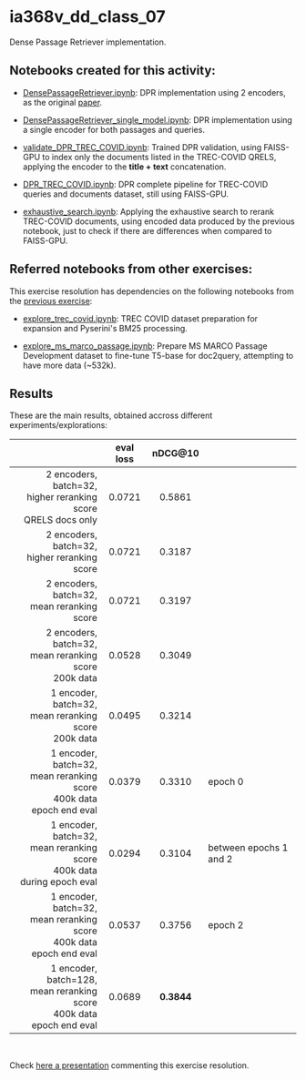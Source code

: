 # ia368v_dd_class_07
Dense Passage Retriever implementation.

## Notebooks created for this activity:

* [DensePassageRetriever.ipynb](DensePassageRetriever.ipynb): DPR implementation using 2 encoders, as the original [paper](https://arxiv.org/abs/2004.04906).

* [DensePassageRetriever_single_model.ipynb](DensePassageRetriever_single_model.ipynb): DPR implementation using a single encoder for both passages and queries.

* [validate_DPR_TREC_COVID.ipynb](validate_DPR_TREC_COVID.ipynb): Trained DPR validation, using FAISS-GPU to index only the documents listed in the TREC-COVID QRELS, applying the encoder to the **title + text** concatenation.

* [DPR_TREC_COVID.ipynb](DPR_TREC_COVID.ipynb): DPR complete pipeline for TREC-COVID queries and documents dataset, still using FAISS-GPU.

* [exhaustive_search.ipynb](exhaustive_search.ipynb): Applying the exhaustive search to rerank TREC-COVID documents, using encoded data produced by the previous notebook, just to check if there are differences when compared to FAISS-GPU.


## Referred notebooks from other exercises:

This exercise resolution has dependencies on the following notebooks from the [previous exercise](https://github.com/eduseiti/ia368v_dd_class_06):

* [explore_trec_covid.ipynb](https://github.com/eduseiti/ia368v_dd_class_06/blob/main/explore_trec_covid.ipynb): TREC COVID dataset preparation for expansion and Pyserini's BM25 processing.

* [explore_ms_marco_passage.ipynb](https://github.com/eduseiti/ia368v_dd_class_06/blob/main/explore_ms_marco_passage.ipynb): Prepare MS MARCO Passage Development dataset to fine-tune T5-base for doc2query, attempting to have more data (~532k).


## Results

These are the main results, obtained accross different experiments/explorations:


|    | eval loss | nDCG@10 | |
| ---:|:---: |:---: |:--- |
| 2 encoders, batch=32,<br/>higher reranking score<br/>QRELS docs only| 0.0721 | 0.5861|
| 2 encoders, batch=32,<br/>higher reranking score | 0.0721 | 0.3187 |
| 2 encoders, batch=32,<br/>mean reranking score | 0.0721 | 0.3197 |
| 2 encoders, batch=32,<br/>mean reranking score<br/>200k data | 0.0528 | 0.3049 |
| 1 encoder, batch=32,<br/>mean reranking score<br/>200k data | 0.0495 | 0.3214 |
| 1 encoder, batch=32,<br/>mean reranking score<br/>400k data<br/>epoch end eval | 0.0379 | 0.3310 | epoch 0 |
| 1 encoder, batch=32,<br/>mean reranking score<br/>400k data<br/>during epoch eval | 0.0294 | 0.3104 | between epochs 1 and 2 |
| 1 encoder, batch=32,<br/>mean reranking score<br/>400k data<br/>epoch end eval | 0.0537 | 0.3756 | epoch 2 |
| 1 encoder, batch=128,<br/>mean reranking score<br/>400k data<br/>epoch end eval | 0.0689 | **0.3844** |

<br/>

Check [here a presentation](https://docs.google.com/presentation/d/1KO3AMiQLrfFaTogyeBww7c4VteSd910o61kKATEwqSs/edit?usp=share_link) commenting this exercise resolution.

